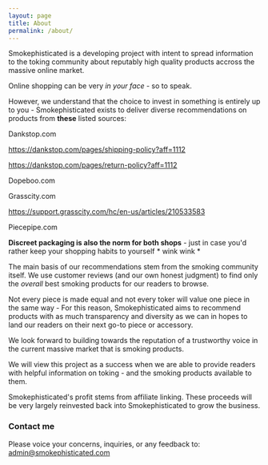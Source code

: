 ```yaml
---
layout: page
title: About
permalink: /about/
---
```


Smokephisticated is a developing project with intent to spread information to the toking community about reputably high quality products accross the massive online market. 

Online shopping can be very *in your face* - so to speak. 

However, we understand that the choice to invest in something is entirely up to you - Smokephisticated exists to deliver diverse recommendations on products from **these** listed sources:

Dankstop.com

https://dankstop.com/pages/shipping-policy?aff=1112

https://dankstop.com/pages/return-policy?aff=1112

Dopeboo.com

Grasscity.com

https://support.grasscity.com/hc/en-us/articles/210533583

Piecepipe.com

**Discreet packaging is also the norm for both shops** - just in case you'd rather keep your shopping habits to yourself * wink wink *


The main basis of our recommendations stem from the smoking community itself. We use customer reviews (and our own honest judgment) to find only the *overall* best smoking products for our readers to browse.

Not every piece is made equal and not every toker will value one piece in the same way - For this reason, Smokephisticated aims to recommend products with as much transparency  and diversity as we can in hopes to land our readers on their next go-to piece or accessory.

We look forward to building towards the reputation of a trustworthy voice in the current massive market that is smoking products.

We will view this project as a success when we are able to provide readers with helpful information on toking - and the smoking products available to them.

Smokephisticated's profit stems from affiliate linking. These proceeds will be very largely reinvested back into Smokephisticated to grow the business.

### Contact me

Please voice your concerns, inquiries, or any feedback to: [admin@smokephisticated.com](mailto:admin@smokephisticated.com)